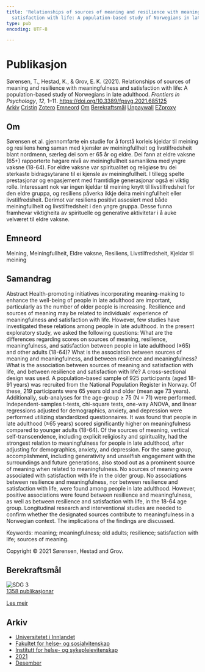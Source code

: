 ```yaml
---
title: 'Relationships of sources of meaning and resilience with meaningfulness and
  satisfaction with life: A population-based study of Norwegians in late adulthood'
type: pub
encoding: UTF-8

---
```

<h1>Publikasjon</h1>
<article id="csl-bib-container-4CCUDWXX" class="csl-bib-container">
  <div class="csl-bib-body"> <div class="csl-entry">Sørensen, T., Hestad, K., &#38; Grov, E. K. (2021). Relationships of sources of meaning and resilience with meaningfulness and satisfaction with life: A population-based study of Norwegians in late adulthood. <i>Frontiers in Psychology</i>, <i>12</i>, 1–11. <a href="https://doi.org/10.3389/fpsyg.2021.685125">https://doi.org/10.3389/fpsyg.2021.685125</a></div> </div>
  <div class="csl-bib-buttons">
    <a href="#taxonomy-article-4CCUDWXX" alt="archive" class="csl-bib-button">Arkiv</a>
    <a href="https://app.cristin.no/results/show.jsf?id=1963965" alt="Cristin" class="csl-bib-button">Cristin</a>
    <a href="http://zotero.org/groups/5881554/items/4CCUDWXX" alt="Zotero" class="csl-bib-button">Zotero</a>
    <a href="#keywords-article-4CCUDWXX" alt="keywords" class="csl-bib-button">Emneord</a>
    <a href="#about-article-4CCUDWXX" alt="about_pub" class="csl-bib-button">Om</a>
    <a href="#sdg-article-4CCUDWXX" alt="sdg" class="csl-bib-button">Berekraftsmål</a>
    <a href="https://www.frontiersin.org/articles/10.3389/fpsyg.2021.685125/pdf" alt="Unpaywall" class="csl-bib-button">Unpaywall</a>
    <a href="https://www.frontiersin.org/articles/10.3389/fpsyg.2021.685125/pdf" alt="EZproxy" class="csl-bib-button">EZproxy</a>
  </div>
  <div id="csl-bib-meta-container-4CCUDWXX"></div>
</article>
<div id="csl-bib-meta-4CCUDWXX" class="csl-bib-meta">
  <article id="about-article-4CCUDWXX" class="about_pub-article">
    <h1>Om</h1>
    Sørensen et al. gjennomførte ein studie for å forstå korleis kjeldar til meining og resiliens heng saman med kjensler av meiningfullheit og livstilfredsheit blant nordmenn, særleg dei som er 65 år og eldre. Dei fann at eldre vaksne (65+) rapporterte høgare nivå av meiningfullheit samanlikna med yngre vaksne (18-64). For eldre vaksne var spiritualitet og religiøse tru dei sterkaste bidragsytarane til ei kjensle av meiningfullheit. I tillegg spelte prestasjonar og engasjement med framtidige generasjonar også ei viktig rolle. Interessant nok var ingen kjeldar til meining knytt til livstilfredsheit for den eldre gruppa, og resiliens påverka ikkje deira meiningfullheit eller livstilfredsheit. Derimot var resiliens positivt assosiert med både meiningfullheit og livstilfredsheit i den yngre gruppa. Desse funna framhevar viktigheita av spirituelle og generative aktivitetar i å auke velværet til eldre vaksne.
  </article>
  <article id="keywords-article-4CCUDWXX" class="keywords-article">
    <h1>Emneord</h1>
    Meining, Meiningfullheit, Eldre vaksne, Resiliens, Livstilfredsheit, Kjeldar til meining
  </article>
  <article id="abstract-article-4CCUDWXX" class="abstract-article">
    <h1>Samandrag</h1>
    Abstract 
Health-promoting initiatives incorporating meaning-making to enhance the well-being of people in late adulthood are important, particularly as the number of older people is increasing. Resilience and sources of meaning may be related to individuals' experience of meaningfulness and satisfaction with life. However, few studies have investigated these relations among people in late adulthood. In the present exploratory study, we asked the following questions: What are the differences regarding scores on sources of meaning, resilience, meaningfulness, and satisfaction between people in late adulthood (≥65) and other adults (18-64)? What is the association between sources of meaning and meaningfulness, and between resilience and meaningfulness? What is the association between sources of meaning and satisfaction with life, and between resilience and satisfaction with life? A cross-sectional design was used. A population-based sample of 925 participants (aged 18-91 years) was recruited from the National Population Register in Norway. Of these, 219 participants were 65 years old and older (mean age 73 years). Additionally, sub-analyses for the age-group ≥ 75 (N = 71) were performed. Independent-samples t-tests, chi-square tests, one-way ANOVA, and linear regressions adjusted for demographics, anxiety, and depression were performed utilizing standardized questionnaires. It was found that people in late adulthood (≥65 years) scored significantly higher on meaningfulness compared to younger adults (18-64). Of the sources of meaning, vertical self-transcendence, including explicit religiosity and spirituality, had the strongest relation to meaningfulness for people in late adulthood, after adjusting for demographics, anxiety, and depression. For the same group, accomplishment, including generativity and unselfish engagement with the surroundings and future generations, also stood out as a prominent source of meaning when related to meaningfulness. No sources of meaning were associated with satisfaction with life in the older group. No associations between resilience and meaningfulness, nor between resilience and satisfaction with life, were found among people in late adulthood. However, positive associations were found between resilience and meaningfulness, as well as between resilience and satisfaction with life, in the 18-64 age group. Longitudinal research and interventional studies are needed to confirm whether the designated sources contribute to meaningfulness in a Norwegian context. The implications of the findings are discussed. 
 
Keywords: meaning; meaningfulness; old adults; resilience; satisfaction with life; sources of meaning. 
 
Copyright © 2021 Sørensen, Hestad and Grov.
  </article>
  <article id="sdg-article-4CCUDWXX" class="sdg-article">
    <h1>Berekraftsmål</h1>
    <div class="sdg-container"><div id="sdg3" class="sdg">
        <img src="{{< params subfolder >}}images/sdg/sdg03_nn.png" class="image" alt="SDG 3">
        <div class="sdg-overlay">
          <a href="/nn/archive/?key=?sdg=3#archive" class="sdg-publication-count"><span>1358</span> publikasjonar</a>
          <p><a href="https://fn.no/om-fn/fns-baerekraftsmaal/god-helse-og-livskvalitet?lang=nno-NO" class="sdg-read-more">Les meir</a></p>
        </div>
      </div></div>
  </article>
  <article id="taxonomy-article-4CCUDWXX" class="taxonomy-article">
    <h1>Arkiv</h1>
    <ul>
      <li>
        <a href="/nn/archive/?key=3DCRN523">Universitetet i Innlandet</a>
      </li>
      <li>
        <a href="/nn/archive/?key=IDKFS3MX">Fakultet for helse- og sosialvitenskap</a>
      </li>
      <li>
        <a href="/nn/archive/?key=GTV4ECMZ">Institutt for helse- og sykepleievitenskap</a>
      </li>
      <li>
        <a href="/nn/archive/?key=4IUS5XY3">2021</a>
      </li>
      <li>
        <a href="/nn/archive/?key=LUI7SLNC">Desember</a>
      </li>
    </ul>
  </article>
</div>

